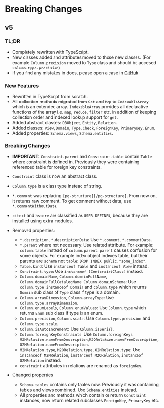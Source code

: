 # Breaking Changes

## v5

### TL;DR

- Completely rewritten with TypeScript.
- New classes added and attributes moved to those new classes. (For example `Column.precision` moved to `Type` class and should be accesed `Column.type.precision`)
- If you find any mistakes in docs, please open a case in [GitHub](https://github.com/ozum/pg-structure/issues)

### New Features

- Rewritten in TypeScript from scratch.
- All collection methods migrated from `Set` and `Map` to `IndexableArray` which is an extended array. `IndexableArray` provides all declarative functions of the array i.e. `map`, `reduce`, `filter` etc. in addition of keeping collection order and indexed lookup support for `get`.
- Added abstract classes: `DBObject`, `Entity`, `Relation`.
- Added classes: `View`, `Domain`, `Type`, `Check`, `ForeignKey`, `PrimaryKey`, `Enum`.
- Added properties: `Schema.views`, `Schema.entities`.

### Breaking Changes

- **IMPORTANT:** `Constraint.parent` and `Constraint.table` contain `Table` where constraint is defined in. Previously they were containing referenced table for foreign key constraints.
- `Constraint` class is now an abstract class.
- `Column.type` is a class type instead of string.
- `*.comment` was replacing `[pg-structure][/pg-structure]`. From now on, it returns raw comment. To get comment without data, use `*.commentWithoutData`.
- `citext` and `hstore` are classified as `USER-DEFINED`, because they are installed using extra modules.

- Removed properties:

  - `*.description`, `*.descriptionData`: Use `*.comment`, `*.commentData`.
  - `*.parent` where not necessary: Use related attribute. For example: `column.table` instead of `column.parent`. `parent` causes confusion for some objects. For example index object indexes table, but their parents are `schema` not `table`: `DROP INDEX public."some_index"`.
  - `Table.kind`: Use `instanceof Table` and `instanceof View` instead.
  - `Constraint.type`: Use `instanceof [ContsraintClass]` instead.
  - `Column.domainName`, `Column.domainFullName`, `Column.domainFullCatalogName`, `Column.domainSchema`: Use `column.type instanceof Domain` and `column.type` which returns `Domain` sub class of `Type` class if type is a domain.
  - `Column.arrayDimension`, `Column.arrayType`: Use `Column.type.arrayDimension`.
  - `Column.enumLabels`, `Column.enumValues`: Use `Column.type` which returns `Enum` sub class if type is an enum.
  - `Column.precision`, `Column.scale`: Use `Column.type.precision` and `Column.type.scale`.
  - `Column.isAutoIncrement`: Use `Column.isSerial`.
  - `Column.foreignKeyConstraints`: Use `Column.foreignKeys`
    `M2MRelation.nameFromDescription`,`M2ORelation.nameFromDescription`,`O2MRelation.nameFromDescription`.
  - `M2MRelation.type`, `M2ORelation.type`, `O2MRelation.type`: Use `instanceof M2MRelation`, `instanceof M2ORelation`, `instanceof O2MRelation` instead.
  - `constraint` attributes in relations are renamed as `foreignKey`.

- Changed properties
  - `Schema.tables` contains only tables now. Previously it was containing tables and views combined. Use `Schema.entities` instead.
  - All properties and methods which contain or return `Constraint` instances, now return related subclasses `ForeignKey`, `PrimaryKey` etc.

